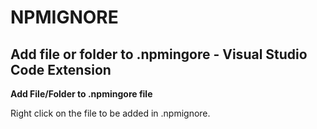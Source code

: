 # NPMIGNORE
## Add file or folder to .npmingore - Visual Studio Code Extension


**Add File/Folder to .npmingore file**

Right click on the file to be added in .npmignore.
